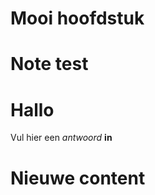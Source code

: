 # Mooi hoofdstuk

<Note title="test">
  
# Note test

</Note>

<ShortExercise id="Pfz0x2VDWDQn87o8cKYH" title="korte opdracht">
  
  # Hallo
  
  Vul hier een *antwoord* **in**
  
</ShortExercise>


# Nieuwe content
